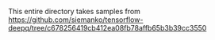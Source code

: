 This entire directory takes samples from https://github.com/siemanko/tensorflow-deepq/tree/c678256419cb412ea08fb78affb65b3b39cc3550